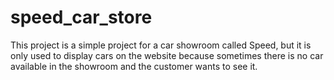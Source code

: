 # speed_car_store
This project is a simple project for a car showroom called Speed, but it is only used to display cars on the website because sometimes there is no car available in the showroom and the customer wants to see it.
